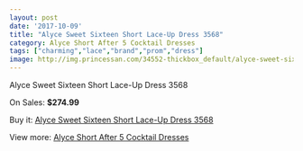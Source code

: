 ```yaml
---
layout: post
date: '2017-10-09'
title: "Alyce Sweet Sixteen Short Lace-Up Dress 3568"
category: Alyce Short After 5 Cocktail Dresses
tags: ["charming","lace","brand","prom","dress"]
image: http://img.princessan.com/34552-thickbox_default/alyce-sweet-sixteen-short-lace-up-dress-3568.jpg
---
```

Alyce Sweet Sixteen Short Lace-Up Dress 3568

On Sales: **$274.99**
<a href="https://www.princessan.com/en/16189-alyce-sweet-sixteen-short-lace-up-dress-3568.html"><amp-img layout="responsive" width="600" height="600" src="//img.princessan.com/34552-thickbox_default/alyce-sweet-sixteen-short-lace-up-dress-3568.jpg" alt="Alyce Sweet Sixteen Short Lace-Up Dress 3568 0" /></a>

Buy it: [Alyce Sweet Sixteen Short Lace-Up Dress 3568](https://www.princessan.com/en/16189-alyce-sweet-sixteen-short-lace-up-dress-3568.html "Alyce Sweet Sixteen Short Lace-Up Dress 3568")

View more: [Alyce Short After 5 Cocktail Dresses](https://www.princessan.com/en/132- "Alyce Short After 5 Cocktail Dresses")
